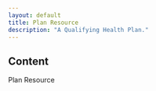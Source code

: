 ```yaml
---
layout: default
title: Plan Resource
description: "A Qualifying Health Plan."
---
```


## Content ##
Plan Resource
